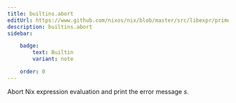 ```yaml
---
title: builtins.abort
editUrl: https://www.github.com/nixos/nix/blob/master/src/libexpr/primops.cc
description: builtins.abort
sidebar:

    badge:
        text: Builtin
        variant: note

    order: 0
---
```


Abort Nix expression evaluation and print the error message *s*.



